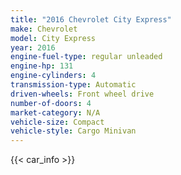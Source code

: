 ```yaml
---
title: "2016 Chevrolet City Express"
make: Chevrolet
model: City Express
year: 2016
engine-fuel-type: regular unleaded
engine-hp: 131
engine-cylinders: 4
transmission-type: Automatic
driven-wheels: Front wheel drive
number-of-doors: 4
market-category: N/A
vehicle-size: Compact
vehicle-style: Cargo Minivan
---
```


{{< car_info >}}
